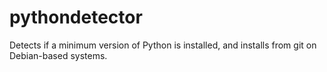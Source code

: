 # pythondetector
Detects if a minimum version of Python is installed, and installs from git on Debian-based systems.
